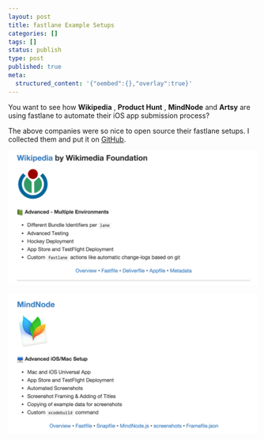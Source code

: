 ```yaml
---
layout: post
title: fastlane Example Setups
categories: []
tags: []
status: publish
type: post
published: true
meta:
  structured_content: '{"oembed":{},"overlay":true}'
---
```


You want to see how 
**Wikipedia**
, 
**Product Hunt**
, 
**MindNode**
 and 
**Artsy**
 are using 
fastlane to automate their iOS app submission process? 

The above companies were so nice to open source their 
fastlane setups. I collected them and put it on 
[GitHub](https://github.com/fastlane/examples).
  
      
[![](/squarespace_images/static_545299aae4b0e9514fe30c95_54529a29e4b025a90f45cc50_55536befe4b03e678d4237eb_1431530483930__img.png_)](https://github.com/fastlane/examples)
  


  
      
[![](/squarespace_images/static_545299aae4b0e9514fe30c95_54529a29e4b025a90f45cc50_55536c00e4b079eb42c330b3_1431530502158__img.png_)](https://github.com/fastlane/examples)
